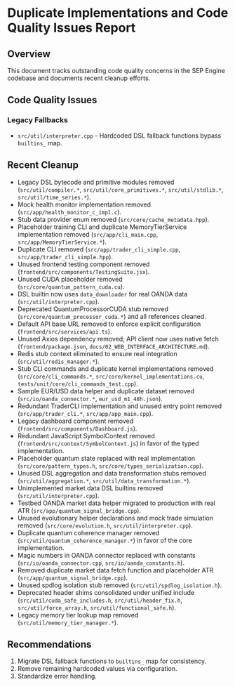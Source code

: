 # Duplicate Implementations and Code Quality Issues Report

## Overview
This document tracks outstanding code quality concerns in the SEP Engine codebase and documents recent cleanup efforts.

## Code Quality Issues

### Legacy Fallbacks
- `src/util/interpreter.cpp` - Hardcoded DSL fallback functions bypass `builtins_` map.

## Recent Cleanup
- Legacy DSL bytecode and primitive modules removed (`src/util/compiler.*`,
  `src/util/core_primitives.*`, `src/util/stdlib.*`, `src/util/time_series.*`).
- Mock health monitor implementation removed (`src/app/health_monitor_c_impl.c`).
- Stub data provider enum removed (`src/core/cache_metadata.hpp`).
- Placeholder training CLI and duplicate MemoryTierService implementation removed (`src/app/cli_main.cpp`, `src/app/MemoryTierService.*`).
- Duplicate CLI removed (`src/app/trader_cli_simple.cpp`, `src/app/trader_cli_simple.hpp`).
- Unused frontend testing component removed (`frontend/src/components/TestingSuite.jsx`).
- Unused CUDA placeholder removed (`src/core/quantum_pattern_cuda.cu`).
- DSL builtin now uses `data_downloader` for real OANDA data (`src/util/interpreter.cpp`).
 - Deprecated QuantumProcessorCUDA stub removed (`src/core/quantum_processor_cuda.*`) and all references cleaned.
- Default API base URL removed to enforce explicit configuration (`frontend/src/services/api.ts`).
- Unused Axios dependency removed; API client now uses native fetch (`frontend/package.json`,
  `docs/02_WEB_INTERFACE_ARCHITECTURE.md`).
- Redis stub context eliminated to ensure real integration (`src/util/redis_manager.*`).
- Stub CLI commands and duplicate kernel implementations removed (`src/core/cli_commands.*`, `src/core/kernel_implementations.cu`, `tests/unit/core/cli_commands_test.cpp`).
- Sample EUR/USD data helper and duplicate dataset removed (`src/io/oanda_connector.*`, `eur_usd_m1_48h.json`).
- Redundant TraderCLI implementation and unused entry point removed (`src/app/trader_cli.*`, `src/app/app_main.cpp`).
- Legacy dashboard component removed (`frontend/src/components/Dashboard.js`).
- Redundant JavaScript SymbolContext removed (`frontend/src/context/SymbolContext.js`)
  in favor of the typed implementation.
- Placeholder quantum state replaced with real implementation
  (`src/core/pattern_types.h`, `src/core/types_serialization.cpp`).
- Unused DSL aggregation and data transformation stubs removed (`src/util/aggregation.*`, `src/util/data_transformation.*`).
- Unimplemented market data DSL builtins removed (`src/util/interpreter.cpp`).
- Testbed OANDA market data helper migrated to production with real ATR
  (`src/app/quantum_signal_bridge.cpp`).
- Unused evolutionary helper declarations and mock trade simulation removed (`src/core/evolution.h`, `src/util/interpreter.cpp`).
- Duplicate quantum coherence manager removed (`src/util/quantum_coherence_manager.*`) in favor of the core implementation.
- Magic numbers in OANDA connector replaced with constants (`src/io/oanda_connector.cpp`, `src/io/oanda_constants.h`).
- Removed duplicate market data fetch function and placeholder ATR
  (`src/app/quantum_signal_bridge.cpp`).
- Unused spdlog isolation stub removed (`src/util/spdlog_isolation.h`).
- Deprecated header shims consolidated under unified include (`src/util/cuda_safe_includes.h`, `src/util/header_fix.h`, `src/util/force_array.h`, `src/util/functional_safe.h`).
- Legacy memory tier lookup map removed (`src/util/memory_tier_manager.*`).

## Recommendations
1. Migrate DSL fallback functions to `builtins_` map for consistency.
2. Remove remaining hardcoded values via configuration.
3. Standardize error handling.


